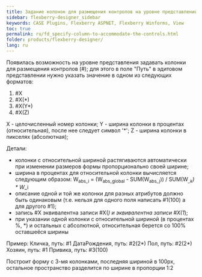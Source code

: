 ```yaml
---
title: Задание колонок для размещения контролов на уровне представлений Flexberry
sidebar: flexberry-designer_sidebar
keywords: CASE Plugins, Flexberry ASPNET, Flexberry Winforms, View
toc: true
permalink: ru/fd_specify-column-to-accommodate-the-controls.html
folder: products/flexberry-designer/
lang: ru
---
```


Появилась возможность на уровне представления задавать колонки для размещения контролов (#);
для этого в поле "Путь" в эдитовом представлении нужно указать значение в одном из следующих форматов:
1. #X
2. #X(*)
3. #X(Y*)
4. #X(Z)

X - целочисленный номер колонки;
Y - ширина колонки в процентах (относительная), после нее следует символ '*';
Z - ширина колонки в пикселях (абсолютная);

Детали:
- колонки с относительной шириной растягиваются автоматически при изменении размеров формы пропорционально своей ширине;
- ширина в процентах для относительной колонки вычисляется следующим образом:
W<sub>abs_i</sub> = (W<sub>abs_global</sub> - SUM(W<sub>abs_j</sub>)) / SUM(W<sub>*_k</sub>) * W<sub>*_i</sub>
- описание одной и той же колонки для разных атрибутов должно быть одинаковым (т.е. нельзя для одного поля написать #1(100) а для другого #1);
- запись #X эквивалентна записи #X(*) и эквивалентна записи #X(1*);
- при указании одной колонки с относительной шириной (в процентах %, *) и остальных с абсолютной, относительная берется со 100% оставшеёся ширины

Пример:
Кличка, путь: #1
ДатаРождения, путь: #2(2*)
Пол, путь: #2(2*)
Хозяин, путь: #1
Привика, путь: #3(100)

Построит форму с 3-мя колонками, последняя шириной в 100px, остальное пространство разделится по ширине в пропорции 1:2

 


